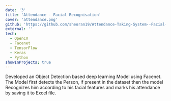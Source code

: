```yaml
---
date: '3'
title: 'Attendance - Facial Recognisation'
cover: 'attendance.png'
github: 'https://github.com/sheoran19/Attendance-Taking-System--Facial-Recognition'
external: ''
tech:
  - OpenCV
  - Facenet
  - TensorFlow
  - Keras
  - Python
showInProjects: true
---
```


Developed an Object Detection based deep learning Model using Facenet. 
The Model first detects the Person, if present in the dataset then the model Recognizes him according to his facial features and marks his attendance by saving it to Excel file.
